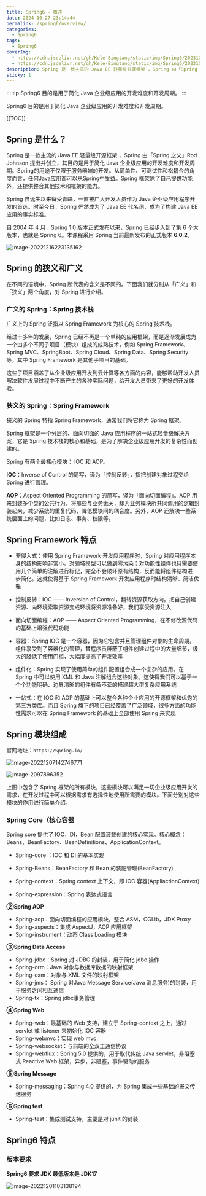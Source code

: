 ```yaml
---
title: Spring6 - 概述
date: 2024-10-27 23:14:44
permalink: /spring6/overview/
categories:
  - Spring6
tags:
  - Spring6
coverImg:
  - https://cdn.jsdelivr.net/gh/Kele-Bingtang/static/img/Spring6/20231027231637.png
  - https://cdn.jsdelivr.net/gh/Kele-Bingtang/static/img/Spring6/20231027231642.png
description: Spring 是一款主流的 Java EE 轻量级开源框架 ，Spring 由「Spring 之父」Rod Johnson 提出并创立，其目的是用于简化 Java 企业级应用的开发难度和开发周期。Spring的用途不仅限于服务器端的开发。从简单性、可测试性和松耦合的角度而言，任何Java应用都可以从Spring中受益。Spring 框架除了自己提供功能外，还提供整合其他技术和框架的能力。
sticky: 1
---
```


::: tip
Spring6 目的是用于简化 Java 企业级应用的开发难度和开发周期。
:::

Spring6 目的是用于简化 Java 企业级应用的开发难度和开发周期。

<!-- more -->

[[TOC]]

## Spring 是什么？

Spring 是一款主流的 Java EE 轻量级开源框架 ，Spring 由「Spring 之父」Rod Johnson 提出并创立，其目的是用于简化 Java 企业级应用的开发难度和开发周期。Spring的用途不仅限于服务器端的开发。从简单性、可测试性和松耦合的角度而言，任何Java应用都可以从Spring中受益。Spring 框架除了自己提供功能外，还提供整合其他技术和框架的能力。

Spring 自诞生以来备受青睐，一直被广大开发人员作为 Java 企业级应用程序开发的首选。时至今日，Spring 俨然成为了 Java EE 代名词，成为了构建 Java EE 应用的事实标准。

自 2004 年 4 月，Spring 1.0 版本正式发布以来，Spring 已经步入到了第 6 个大版本，也就是 Spring 6。本课程采用 Spring 当前最新发布的正式版本 **6.0.2**。

![image-20221216223135162](https://cdn.jsdelivr.net/gh/Kele-Bingtang/static/img/Spring6/20231027231637.png)

## Spring 的狭义和广义

在不同的语境中，Spring 所代表的含义是不同的。下面我们就分别从「广义」和「狭义」两个角度，对 Spring 进行介绍。

### 广义的 Spring：Spring 技术栈

广义上的 Spring 泛指以 Spring Framework 为核心的 Spring 技术栈。

经过十多年的发展，Spring 已经不再是一个单纯的应用框架，而是逐渐发展成为一个由多个不同子项目（模块）组成的成熟技术，例如 Spring Framework、Spring MVC、SpringBoot、Spring Cloud、Spring Data、Spring Security 等，其中 Spring Framework 是其他子项目的基础。

这些子项目涵盖了从企业级应用开发到云计算等各方面的内容，能够帮助开发人员解决软件发展过程中不断产生的各种实际问题，给开发人员带来了更好的开发体验。

### 狭义的 Spring：Spring Framework

狭义的 Spring 特指 Spring Framework，通常我们将它称为 Spring 框架。

Spring 框架是一个分层的、面向切面的 Java 应用程序的一站式轻量级解决方案，它是 Spring 技术栈的核心和基础，是为了解决企业级应用开发的复杂性而创建的。

Spring 有两个最核心模块： IOC 和 AOP。

**IOC**：Inverse of Control 的简写，译为「控制反转」，指把创建对象过程交给 Spring 进行管理。

**AOP**：Aspect Oriented Programming 的简写，译为「面向切面编程」。AOP 用来封装多个类的公共行为，将那些与业务无关，却为业务模块所共同调用的逻辑封装起来，减少系统的重复代码，降低模块间的耦合度。另外，AOP 还解决一些系统层面上的问题，比如日志、事务、权限等。

## Spring Framework 特点

- 非侵入式：使用 Spring Framework 开发应用程序时，Spring 对应用程序本身的结构影响非常小。对领域模型可以做到零污染；对功能性组件也只需要使用几个简单的注解进行标记，完全不会破坏原有结构，反而能将组件结构进一步简化。这就使得基于 Spring Framework 开发应用程序时结构清晰、简洁优雅

- 控制反转：IOC —— Inversion of Control，翻转资源获取方向。把自己创建资源、向环境索取资源变成环境将资源准备好，我们享受资源注入

- 面向切面编程：AOP —— Aspect Oriented Programming，在不修改源代码的基础上增强代码功能

- 容器：Spring IOC 是一个容器，因为它包含并且管理组件对象的生命周期。组件享受到了容器化的管理，替程序员屏蔽了组件创建过程中的大量细节，极大的降低了使用门槛，大幅度提高了开发效率

- 组件化：Spring 实现了使用简单的组件配置组合成一个复杂的应用。在 Spring 中可以使用 XML 和 Java 注解组合这些对象。这使得我们可以基于一个个功能明确、边界清晰的组件有条不紊的搭建超大型复杂应用系统

- 一站式：在 IOC 和 AOP 的基础上可以整合各种企业应用的开源框架和优秀的第三方类库。而且 Spring 旗下的项目已经覆盖了广泛领域，很多方面的功能性需求可以在 Spring Framework 的基础上全部使用 Spring 来实现

## Spring 模块组成

官网地址：`https://Spring.io/`

![image-20221207142746771](https://cdn.jsdelivr.net/gh/Kele-Bingtang/static/img/Spring6/20231027231641.png)

![image-2097896352](https://cdn.jsdelivr.net/gh/Kele-Bingtang/static/img/Spring6/20231027231642.png)

上图中包含了 Spring 框架的所有模块，这些模块可以满足一切企业级应用开发的需求，在开发过程中可以根据需求有选择性地使用所需要的模块。下面分别对这些模块的作用进行简单介绍。

### Spring Core（核心容器

Spring core 提供了 IOC，DI，Bean 配置装载创建的核心实现。核心概念：Beans、BeanFactory、BeanDefinitions、ApplicationContext。

- Spring-core ：IOC 和 DI 的基本实现

- Spring-Beans：BeanFactory 和 Bean 的装配管理(BeanFactory)
- Spring-context：Spring context 上下文，即 IOC 容器(AppliactionContext)
- Spring-expression：Spring 表达式语言

**②Spring AOP**

- Spring-aop：面向切面编程的应用模块，整合 ASM，CGLib，JDK Proxy
- Spring-aspects：集成 AspectJ，AOP 应用框架
- Spring-instrument：动态 Class Loading 模块

**③Spring Data Access**

- Spring-jdbc：Spring 对 JDBC 的封装，用于简化 jdbc 操作
- Spring-orm：Java 对象与数据库数据的映射框架
- Spring-oxm：对象与 XML 文件的映射框架
- Spring-jms： Spring 对Java Message Service(Java 消息服务)的封装，用于服务之间相互通信
- Spring-tx：Spring jdbc事务管理

**④Spring Web**

- Spring-web：最基础的 Web 支持，建立于 Spring-context 之上，通过 servlet 或 listener 来初始化 IOC 容器
- Spring-webmvc：实现 web mvc
- Spring-websocket：与前端的全双工通信协议
- Spring-webflux：Spring 5.0 提供的，用于取代传统 Java servlet，非阻塞式 Reactive Web 框架，异步，非阻塞，事件驱动的服务

**⑤Spring Message**

- Spring-messaging：Spring 4.0 提供的，为 Spring 集成一些基础的报文传送服务

**⑥Spring test**

- Spring-test：集成测试支持，主要是对 junit 的封装

## Spring6 特点

### 版本要求

**Spring6 要求 JDK 最低版本是 JDK17**

![image-20221201103138194](https://cdn.jsdelivr.net/gh/Kele-Bingtang/static/img/Spring6/20231027231645.png)

